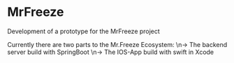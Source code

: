 # MrFreeze
Development of a prototype for the MrFreeze project

Currently there are two parts to the Mr.Freeze Ecosystem:
\n-> The backend server build with SpringBoot
\n-> The IOS-App build with swift in Xcode
